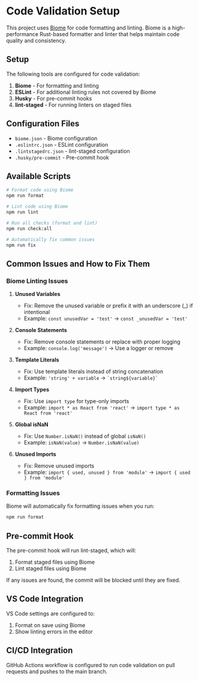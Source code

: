 # Code Validation Setup

This project uses [Biome](https://biomejs.dev/) for code formatting and linting. Biome is a high-performance Rust-based formatter and linter that helps maintain code quality and consistency.

## Setup

The following tools are configured for code validation:

1. **Biome** - For formatting and linting
2. **ESLint** - For additional linting rules not covered by Biome
3. **Husky** - For pre-commit hooks
4. **lint-staged** - For running linters on staged files

## Configuration Files

- `biome.json` - Biome configuration
- `.eslintrc.json` - ESLint configuration
- `.lintstagedrc.json` - lint-staged configuration
- `.husky/pre-commit` - Pre-commit hook

## Available Scripts

```bash
# Format code using Biome
npm run format

# Lint code using Biome
npm run lint

# Run all checks (format and lint)
npm run check:all

# Automatically fix common issues
npm run fix
```

## Common Issues and How to Fix Them

### Biome Linting Issues

1. **Unused Variables**
   - Fix: Remove the unused variable or prefix it with an underscore (_) if intentional
   - Example: `const unusedVar = 'test'` → `const _unusedVar = 'test'`

2. **Console Statements**
   - Fix: Remove console statements or replace with proper logging
   - Example: `console.log('message')` → Use a logger or remove

3. **Template Literals**
   - Fix: Use template literals instead of string concatenation
   - Example: `'string' + variable` → `` `string${variable}` ``

4. **Import Types**
   - Fix: Use `import type` for type-only imports
   - Example: `import * as React from 'react'` → `import type * as React from 'react'`

5. **Global isNaN**
   - Fix: Use `Number.isNaN()` instead of global `isNaN()`
   - Example: `isNaN(value)` → `Number.isNaN(value)`

6. **Unused Imports**
   - Fix: Remove unused imports
   - Example: `import { used, unused } from 'module'` → `import { used } from 'module'`

### Formatting Issues

Biome will automatically fix formatting issues when you run:

```bash
npm run format
```

## Pre-commit Hook

The pre-commit hook will run lint-staged, which will:

1. Format staged files using Biome
2. Lint staged files using Biome

If any issues are found, the commit will be blocked until they are fixed.

## VS Code Integration

VS Code settings are configured to:

1. Format on save using Biome
2. Show linting errors in the editor

## CI/CD Integration

GitHub Actions workflow is configured to run code validation on pull requests and pushes to the main branch.
